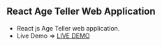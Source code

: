 ## React Age Teller Web Application

* React js Age Teller web application.
* Live Demo => [LIVE DEMO][1]



[1]: http://pooyagolchian.ir/age-teller/